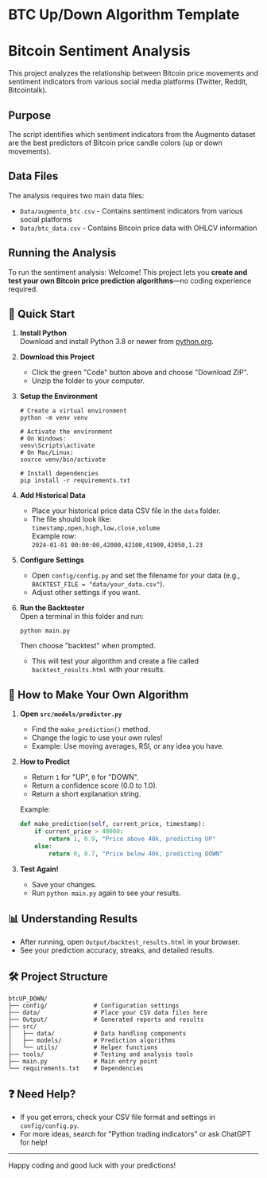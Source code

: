 # BTC Up/Down Algorithm Template
# Bitcoin Sentiment Analysis

This project analyzes the relationship between Bitcoin price movements and sentiment indicators from various social media platforms (Twitter, Reddit, Bitcointalk).

## Purpose

The script identifies which sentiment indicators from the Augmento dataset are the best predictors of Bitcoin price candle colors (up or down movements).

## Data Files

The analysis requires two main data files:
- `Data/augmento_btc.csv` - Contains sentiment indicators from various social platforms
- `Data/btc_data.csv` - Contains Bitcoin price data with OHLCV information

## Running the Analysis

To run the sentiment analysis:
Welcome! This project lets you **create and test your own Bitcoin price prediction algorithms**—no coding experience required.

## 🚀 Quick Start

1. **Install Python**  
   Download and install Python 3.8 or newer from [python.org](https://www.python.org/downloads/).

2. **Download this Project**  
   - Click the green "Code" button above and choose "Download ZIP".
   - Unzip the folder to your computer.

3. **Setup the Environment**
   ```
   # Create a virtual environment
   python -m venv venv
   
   # Activate the environment
   # On Windows:
   venv\Scripts\activate
   # On Mac/Linux:
   source venv/bin/activate
   
   # Install dependencies
   pip install -r requirements.txt
   ```

4. **Add Historical Data**  
   - Place your historical price data CSV file in the `data` folder.
   - The file should look like:  
     `timestamp,open,high,low,close,volume`  
     Example row:  
     `2024-01-01 00:00:00,42000,42100,41900,42050,1.23`

5. **Configure Settings**  
   - Open `config/config.py` and set the filename for your data (e.g., `BACKTEST_FILE = "data/your_data.csv"`).
   - Adjust other settings if you want.

6. **Run the Backtester**  
   Open a terminal in this folder and run:
   ```
   python main.py
   ```
   Then choose "backtest" when prompted.
   - This will test your algorithm and create a file called `backtest_results.html` with your results.

## 🧠 How to Make Your Own Algorithm

1. **Open `src/models/predictor.py`**  
   - Find the `make_prediction()` method.
   - Change the logic to use your own rules!
   - Example: Use moving averages, RSI, or any idea you have.

2. **How to Predict**
   - Return `1` for "UP", `0` for "DOWN".
   - Return a confidence score (0.0 to 1.0).
   - Return a short explanation string.

   Example:
   ```python
   def make_prediction(self, current_price, timestamp):
       if current_price > 40000:
           return 1, 0.9, "Price above 40k, predicting UP"
       else:
           return 0, 0.7, "Price below 40k, predicting DOWN"
   ```

3. **Test Again!**  
   - Save your changes.
   - Run `python main.py` again to see your results.

## 📊 Understanding Results

- After running, open `Output/backtest_results.html` in your browser.
- See your prediction accuracy, streaks, and detailed results.

## 🛠️ Project Structure

```
btcUP_DOWN/
├── config/             # Configuration settings
├── data/               # Place your CSV data files here
├── Output/             # Generated reports and results
├── src/
│   ├── data/           # Data handling components
│   ├── models/         # Prediction algorithms
│   └── utils/          # Helper functions
├── tools/              # Testing and analysis tools
├── main.py             # Main entry point
└── requirements.txt    # Dependencies
```

## ❓ Need Help?

- If you get errors, check your CSV file format and settings in `config/config.py`.
- For more ideas, search for "Python trading indicators" or ask ChatGPT for help!

---

Happy coding and good luck with your predictions!
